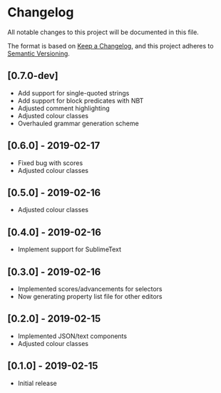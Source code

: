 # Changelog
All notable changes to this project will be documented in this file.

The format is based on [Keep a Changelog](https://keepachangelog.com/en/1.0.0/), and this project adheres to [Semantic Versioning](https://semver.org/spec/v2.0.0.html).

## [0.7.0-dev]
- Add support for single-quoted strings
- Add support for block predicates with NBT
- Adjusted comment highlighting
- Adjusted colour classes
- Overhauled grammar generation scheme

## [0.6.0] - 2019-02-17
- Fixed bug with scores
- Adjusted colour classes

## [0.5.0] - 2019-02-16
- Adjusted colour classes

## [0.4.0] - 2019-02-16
- Implement support for SublimeText

## [0.3.0] - 2019-02-16
- Implemented scores/advancements for selectors
- Now generating property list file for other editors

## [0.2.0] - 2019-02-15
- Implemented JSON/text components
- Adjusted colour classes

## [0.1.0] - 2019-02-15
- Initial release
